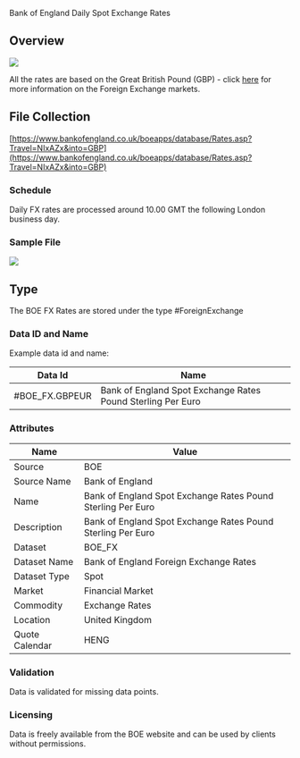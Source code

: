 Bank of England Daily Spot Exchange Rates

## Overview

![](/img/data/boe.png)

All the rates are based on the Great British Pound (GBP) - click [here](/docs/data/fx) for more information on the Foreign Exchange markets.

## File Collection

[https://www.bankofengland.co.uk/boeapps/database/Rates.asp?Travel=NIxAZx&into=GBP](https://www.bankofengland.co.uk/boeapps/database/Rates.asp?Travel=NIxAZx&into=GBP)

### Schedule

Daily FX rates are processed around 10.00 GMT the following London business day.

### Sample File

![](/attachments/216367276/229572792.png)

## Type

The BOE FX Rates are stored under the type #ForeignExchange

### Data ID and Name

Example data id and name:

|Data Id|Name|
|-|-|
|#BOE_FX.GBPEUR|Bank of England Spot Exchange Rates Pound Sterling Per Euro|

### Attributes

|Name|Value|
|-|-|
|Source|BOE|
|Source Name|Bank of England|
|Name|Bank of England Spot Exchange Rates Pound Sterling Per Euro|
|Description|Bank of England Spot Exchange Rates Pound Sterling Per Euro|
|Dataset|BOE_FX|
|Dataset Name|Bank of England Foreign Exchange Rates|
|Dataset Type|Spot|
|Market|Financial Market|
|Commodity|Exchange Rates|
|Location|United Kingdom|
|Quote Calendar|HENG|

### Validation

Data is validated for missing data points.

### Licensing

Data is freely available from the BOE website and can be used by clients without permissions.

